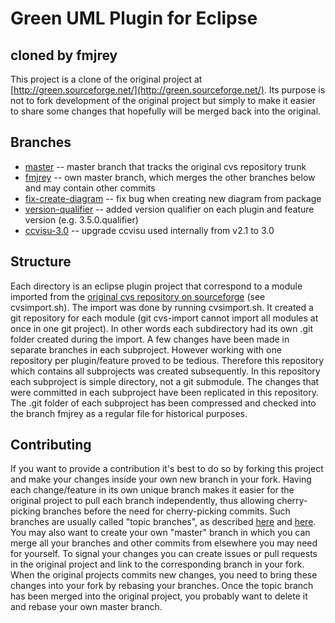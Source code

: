 Green UML Plugin for Eclipse
============================
cloned by fmjrey
----------------

This project is a clone of the original project at [http://green.sourceforge.net/](http://green.sourceforge.net/).
Its purpose is not to fork development of the original project but simply to make it easier to share some changes that hopefully will be merged back into the original.

Branches
-------

* [master](/fmjrey/green-uml/tree/master) -- master branch that tracks the original cvs repository trunk
* [fmjrey](/fmjrey/green-uml/tree/fmjrey) -- own master branch, which merges the other branches below and may contain other commits
* [fix-create-diagram](/fmjrey/grenn-uml/tree/fix-create-diagram) -- fix bug when creating new diagram from package
* [version-qualifier](/fmjrey/green-uml/tree/version-qualifier) -- added version qualifier on each plugin and feature version (e.g. 3.5.0.qualifier)
* [ccvisu-3.0](/fmjrey/green-uml/tree/ccvisu-3.0) -- upgrade ccvisu used internally from v2.1 to 3.0


Structure
---------
Each directory is an eclipse plugin project that correspond to a module imported from the [original cvs repository on sourceforge](https://sourceforge.net/projects/green/develop) (see cvsimport.sh).
The import was done by running cvsimport.sh. It created a git repository for each module (git cvs-import cannot import all modules at once in one git project).
In other words each subdirectory had its own .git folder created during the import.
A few changes have been made in separate branches in each subproject.
However working with one repository per plugin/feature proved to be tedious.
Therefore this repository which contains all subprojects was created subsequently.
In this repository each subproject is simple directory, not a git submodule.
The changes that were committed in each subproject have been replicated in this repository.
The .git folder of each subproject has been compressed and checked into the branch fmjrey as a regular file for historical purposes.

Contributing
------------
If you want to provide a contribution it's best to do so by forking this project and make your changes inside your own new branch in your fork.
Having each change/feature in its own unique branch makes it easier for the original project to pull each branch independently, thus allowing cherry-picking branches before the need for cherry-picking commits.
Such branches are usually called "topic branches", as described [here](https://github.com/dchelimsky/rspec/wiki/Topic-Branches) and [here](http://stackoverflow.com/questions/284514/what-is-a-git-topic-branch).
You may also want to create your own "master" branch in which you can merge all your branches and other commits from elsewhere you may need for yourself.
To signal your changes you can create issues or pull requests in the original project and link to the corresponding branch in your fork.
When the original projects commits new changes, you need to bring these changes into your fork by rebasing your branches.
Once the topic branch has been merged into the original project, you probably want to delete it and rebase your own master branch.
